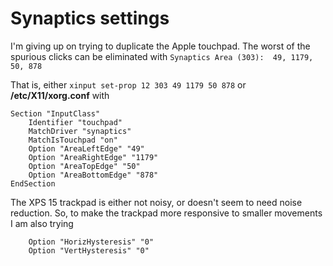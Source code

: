 # Synaptics settings

I'm giving up on trying to duplicate the Apple touchpad. The worst of the spurious clicks can be eliminated with
`Synaptics Area (303):	49, 1179, 50, 878`

That is, either `xinput set-prop 12 303 49 1179 50 878` or **/etc/X11/xorg.conf** with

```
Section "InputClass"
    Identifier "touchpad"
    MatchDriver "synaptics"
    MatchIsTouchpad "on"
    Option "AreaLeftEdge" "49"
    Option "AreaRightEdge" "1179"
    Option "AreaTopEdge" "50"
    Option "AreaBottomEdge" "878"
EndSection
```

The XPS 15 trackpad is either not noisy, or doesn't seem to need noise reduction. So, to make the trackpad more responsive to smaller movements I am also trying

```
    Option "HorizHysteresis" "0"
    Option "VertHysteresis" "0"
```
